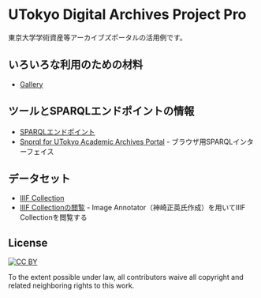 # UTokyo Digital Archives Project Pro

東京大学学術資産等アーカイブズポータルの活用例です。

## いろいろな利用のための材料
* [Gallery](https://github.com/nakamura196/portal_pro/wiki/Gallery)

## ツールとSPARQLエンドポイントの情報
* [SPARQLエンドポイント](https://sparql.dl.itc.u-tokyo.ac.jp)
* [Snorql for UTokyo Academic Archives Portal](https://nakamura196.github.io/portal_pro/snorql/) - ブラウザ用SPARQLインターフェイス

## データセット
* [IIIF Collection](https://github.com/nakamura196/portal_pro/blob/master/docs/data/collection.json)
* [IIIF Collectionの閲覧](http://kanzaki.com/works/2016/pub/image-annotator?u=https://raw.githubusercontent.com/nakamura196/portal_pro/master/docs/data/collection.json) - Image Annotator（神崎正英氏作成）を用いてIIIF Collectionを閲覧する

## License

[![CC BY](http://mirrors.creativecommons.org/presskit/buttons/88x31/svg/by.svg)](https://creativecommons.org/licenses/by/4.0/)

To the extent possible under law, all contributors waive all copyright and related neighboring rights to this work.
